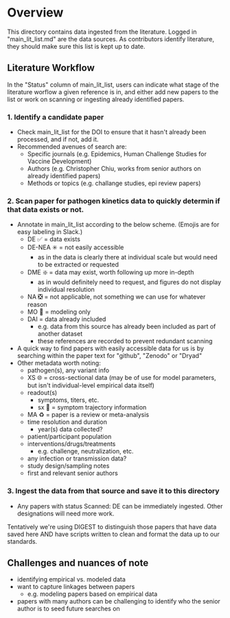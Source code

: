# Overview
This directory contains data ingested from the literature. Logged in "main_lit_list.md" are the data sources. As contributors identify literature, they should make sure this list is kept up to date.

## Literature Workflow
In the "Status" column of main_lit_list, users can indicate what stage of the literature worflow a given reference is in, and either add new papers to the list or work on scanning or ingesting already identified papers.

### 1. **Identify** a candidate paper
- Check main_lit_list for the DOI to ensure that it hasn't already been processed, and if not, add it.
- Recommended avenues of search are:
    - Specific journals (e.g. Epidemics, Human Challenge Studies for Vaccine Development)
    - Authors (e.g. Christopher Chiu, works from senior authors on already identified papers)
    - Methods or topics (e.g. challange studies, epi review papers)


### 2. **Scan** paper for pathogen kinetics data to quickly determin if that data exists or not.
- Annotate in main_lit_list according to the below scheme. (Emojis are for easy labeling in Slack.)
    - DE ✅ = data exists
	- DE-NEA ✳️ = not easily accessible
	    - as in the data is clearly there at individual scale but would need to be extracted or requested
    - DME ❇️ = data may exist, worth following up more in-depth
        - as in would definitely need to request, and figures do not display individual resolution
    - NA ❎ = not applicable, not something we can use for whatever reason
    - MO 🤖 = modeling only
    - DAI = data already included
    	- e.g. data from this source has already been included as part of another dataset
    	- these references are recorded to prevent redundant scanning
- A quick way to find papers with easily accessible data for us is by searching within the paper text for "github", "Zenodo" or "Dryad"
- Other metadata worth noting:
	- pathogen(s), any variant info
    - XS 🌐 = cross-sectional data (may be of use for model parameters, but isn't individual-level empirical data itself)
	- readout(s)
		- symptoms, titers, etc.
        - sx 🤧 = symptom trajectory information
    - MA ♻️ = paper is a review or meta-analysis
	- time resolution and duration
		- year(s) data collected?
	- patient/participant population
	- interventions/drugs/treatments
		- e.g. challenge, neutralization, etc.
	- any infection or transmission data?
	- study design/sampling notes
	- first and relevant senior authors

### 3. **Ingest** the data from that source and save it to this directory
- Any papers with status Scanned: DE can be immediately ingested. Other designations will need more work.

Tentatively we're using DIGEST to distinguish those papers that have data saved here AND have scripts written to clean and format the data up to our standards.

## Challenges and nuances of note
- identifying empirical vs. modeled data
- want to capture linkages between papers
	- e.g. modeling papers based on empirical data
- papers with many authors can be challenging to identify who the senior author is to seed future searches on